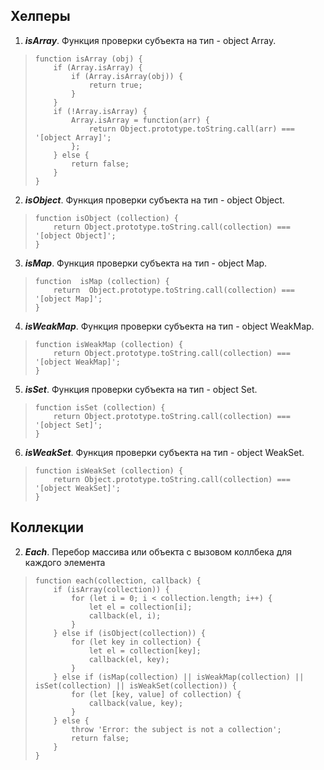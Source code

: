## Хелперы

 1. ***isArray***. Функция проверки субъекта на тип - object Array.

>     function isArray (obj) {
>         if (Array.isArray) {
>             if (Array.isArray(obj)) {
>                 return true;
>             }
>         }
>         if (!Array.isArray) {
>             Array.isArray = function(arr) {
>                 return Object.prototype.toString.call(arr) === '[object Array]';
>             };
>         } else {
>             return false;
>         }
>     }
2. ***isObject***. Функция проверки субъекта на тип - object Object.
> 
>     function isObject (collection) {
>         return Object.prototype.toString.call(collection) === '[object Object]';
>     }
3. ***isMap***. Функция проверки субъекта на тип - object Map.
> 
>     function  isMap (collection) {  
>         return  Object.prototype.toString.call(collection) ===  '[object Map]';  
>     }
4. ***isWeakMap***. Функция проверки субъекта на тип - object WeakMap.
>
>     function isWeakMap (collection) {
>         return Object.prototype.toString.call(collection) === '[object WeakMap]';
>     }
5. ***isSet***. Функция проверки субъекта на тип - object Set.
>
>     function isSet (collection) {
>         return Object.prototype.toString.call(collection) === '[object Set]';
>     }
6. ***isWeakSet***. Функция проверки субъекта на тип - object WeakSet.
>
>     function isWeakSet (collection) {
>         return Object.prototype.toString.call(collection) === '[object WeakSet]';
>     }

## Коллекции

2. ***Each***. Перебор массива или объекта с вызовом коллбека для каждого элемента

>     function each(collection, callback) {
>         if (isArray(collection)) {
>             for (let i = 0; i < collection.length; i++) {
>                 let el = collection[i];
>                 callback(el, i);
>             }
>         } else if (isObject(collection)) {
>             for (let key in collection) {
>                 let el = collection[key];
>                 callback(el, key);
>             }
>         } else if (isMap(collection) || isWeakMap(collection) || isSet(collection) || isWeakSet(collection)) {
>             for (let [key, value] of collection) {
>                 callback(value, key);
>             }
>         } else {
>             throw 'Error: the subject is not a collection';
>             return false;
>         }
>     }
